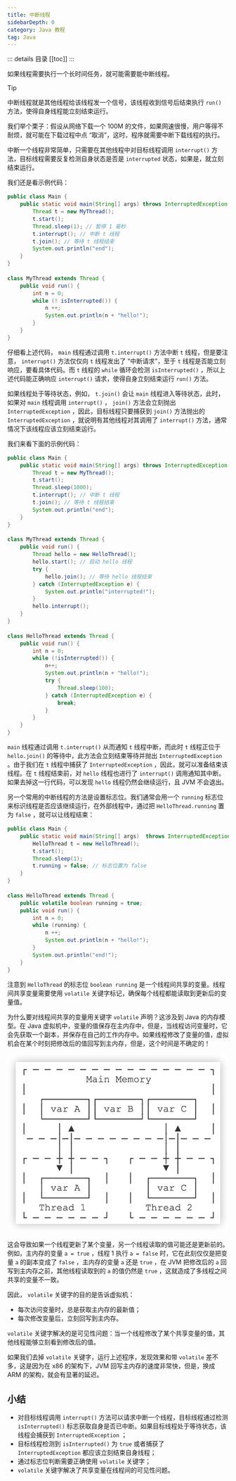 ```yaml
---
title: 中断线程
sidebarDepth: 0
category: Java 教程
tag: Java
---
```


::: details 目录
[[toc]]
:::

如果线程需要执行一个长时间任务，就可能需要能中断线程。

> [!tip] 
> 中断线程就是其他线程给该线程发一个信号，该线程收到信号后结束执行 `run()` 方法，使得自身线程能立刻结束运行。

我们举个栗子：假设从网络下载一个 100M 的文件，如果网速很慢，用户等得不耐烦，就可能在下载过程中点 “取消”，这时，程序就需要中断下载线程的执行。

中断一个线程非常简单，只需要在其他线程中对目标线程调用 `interrupt()` 方法，目标线程需要反复检测自身状态是否是 `interrupted` 状态，如果是，就立刻结束运行。

我们还是看示例代码：

```java
public class Main {
    public static void main(String[] args) throws InterruptedException {
        Thread t = new MyThread();
        t.start();
        Thread.sleep(1); // 暂停 1 毫秒
        t.interrupt(); // 中断 t 线程
        t.join(); // 等待 t 线程结束
        System.out.println("end");
    }
}

class MyThread extends Thread {
    public void run() {
        int n = 0;
        while (! isInterrupted()) {
            n ++;
            System.out.println(n + "hello!");
        }
    }
}
```

仔细看上述代码， `main` 线程通过调用 `t.interrupt()` 方法中断 `t` 线程，但是要注意， `interrupt()` 方法仅仅向 `t` 线程发出了 “中断请求”，至于 `t` 线程是否能立刻响应，要看具体代码。而 `t` 线程的 `while` 循环会检测 `isInterrupted()` ，所以上述代码能正确响应 `interrupt()` 请求，使得自身立刻结束运行 `run()` 方法。

如果线程处于等待状态，例如， `t.join()` 会让 `main` 线程进入等待状态，此时，如果对 `main` 线程调用 `interrupt()` ， `join()` 方法会立刻抛出 `InterruptedException` ，因此，目标线程只要捕获到 `join()` 方法抛出的 `InterruptedException` ，就说明有其他线程对其调用了 `interrupt()` 方法，通常情况下该线程应该立刻结束运行。

我们来看下面的示例代码：

```java
public class Main {
    public static void main(String[] args) throws InterruptedException {
        Thread t = new MyThread();
        t.start();
        Thread.sleep(1000);
        t.interrupt(); // 中断 t 线程
        t.join(); // 等待 t 线程结束
        System.out.println("end");
    }
}

class MyThread extends Thread {
    public void run() {
        Thread hello = new HelloThread();
        hello.start(); // 启动 hello 线程
        try {
            hello.join(); // 等待 hello 线程结束
        } catch (InterruptedException e) {
            System.out.println("interrupted!");
        }
        hello.interrupt();
    }
}

class HelloThread extends Thread {
    public void run() {
        int n = 0;
        while (!isInterrupted()) {
            n++;
            System.out.println(n + "hello!");
            try {
                Thread.sleep(100);
            } catch (InterruptedException e) {
                break;
            }
        }
    }
}
```

`main` 线程通过调用 `t.interrupt()` 从而通知 `t` 线程中断，而此时 `t` 线程正位于 `hello.join()` 的等待中，此方法会立刻结束等待并抛出 `InterruptedException` 。由于我们在 `t` 线程中捕获了 `InterruptedException` ，因此，就可以准备结束该线程。在 `t` 线程结束前，对 `hello` 线程也进行了 `interrupt()` 调用通知其中断。如果去掉这一行代码，可以发现 `hello` 线程仍然会继续运行，且 JVM 不会退出。

另一个常用的中断线程的方法是设置标志位。我们通常会用一个 `running` 标志位来标识线程是否应该继续运行，在外部线程中，通过把 `HelloThread.running` 置为 `false` ，就可以让线程结束：


```java
public class Main {
    public static void main(String[] args)  throws InterruptedException {
        HelloThread t = new HelloThread();
        t.start();
        Thread.sleep(1);
        t.running = false; // 标志位置为 false
    }
}

class HelloThread extends Thread {
    public volatile boolean running = true;
    public void run() {
        int n = 0;
        while (running) {
            n ++;
            System.out.println(n + "hello!");
        }
        System.out.println("end!");
    }
}
```

注意到 `HelloThread` 的标志位 `boolean running` 是一个线程间共享的变量。线程间共享变量需要使用 `volatile` 关键字标记，确保每个线程都能读取到更新后的变量值。

为什么要对线程间共享的变量用关键字 `volatile` 声明？这涉及到 Java 的内存模型。在 Java 虚拟机中，变量的值保存在主内存中，但是，当线程访问变量时，它会先获取一个副本，并保存在自己的工作内存中。如果线程修改了变量的值，虚拟机会在某个时刻把修改后的值回写到主内存，但是，这个时间是不确定的！


![20220627155007](assets/20220627155007.png)


这会导致如果一个线程更新了某个变量，另一个线程读取的值可能还是更新前的。例如，主内存的变量 `a = true` ，线程 1 执行 `a = false` 时，它在此刻仅仅是把变量 `a` 的副本变成了 `false` ，主内存的变量 `a` 还是 `true` ，在 JVM 把修改后的 `a` 回写到主内存之前，其他线程读取到的 `a` 的值仍然是 `true` ，这就造成了多线程之间共享的变量不一致。

因此， `volatile` 关键字的目的是告诉虚拟机：

- 每次访问变量时，总是获取主内存的最新值；
- 每次修改变量后，立刻回写到主内存。

`volatile` 关键字解决的是可见性问题：当一个线程修改了某个共享变量的值，其他线程能够立刻看到修改后的值。

如果我们去掉 `volatile` 关键字，运行上述程序，发现效果和带 `volatile` 差不多，这是因为在 x86 的架构下，JVM 回写主内存的速度非常快，但是，换成 ARM 的架构，就会有显著的延迟。


## 小结


- 对目标线程调用 `interrupt()` 方法可以请求中断一个线程，目标线程通过检测 `isInterrupted()` 标志获取自身是否已中断。如果目标线程处于等待状态，该线程会捕获到 `InterruptedException` ；
- 目标线程检测到 `isInterrupted()` 为 `true` 或者捕获了 `InterruptedException` 都应该立刻结束自身线程；
- 通过标志位判断需要正确使用 `volatile` 关键字；
- `volatile` 关键字解决了共享变量在线程间的可见性问题。



